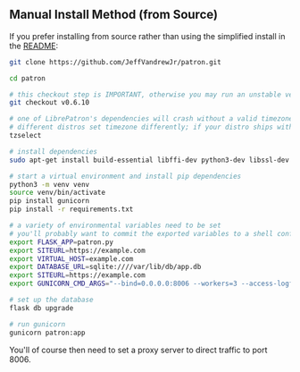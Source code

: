<h2>Manual Install Method (from Source)</h2>

If you prefer installing from source rather than using the simplified install in the [README](https://github.com/JeffVandrewJr/patron/blob/master/README.md#easy-install-method):
```bash
git clone https://github.com/JeffVandrewJr/patron.git

cd patron

# this checkout step is IMPORTANT, otherwise you may run an unstable version
git checkout v0.6.10

# one of LibrePatron's dependencies will crash without a valid timezone setting
# different distros set timezone differently; if your distro ships with tzselect use the command below
tzselect

# install dependencies
sudo apt-get install build-essential libffi-dev python3-dev libssl-dev

# start a virtual environment and install pip dependencies
python3 -m venv venv
source venv/bin/activate
pip install gunicorn
pip install -r requirements.txt

# a variety of environmental variables need to be set
# you'll probably want to commit the exported variables to a shell config file so they stay set
export FLASK_APP=patron.py
export SITEURL=https://example.com
export VIRTUAL_HOST=example.com
export DATABASE_URL=sqlite:////var/lib/db/app.db
export SITEURL=https://example.com
export GUNICORN_CMD_ARGS="--bind=0.0.0.0:8006 --workers=3 --access-logfile=<insert-file> --error-logfile=<insert-file>"

# set up the database
flask db upgrade

# run gunicorn
gunicorn patron:app
```
You'll of course then need to set a proxy server to direct traffic to port 8006.
